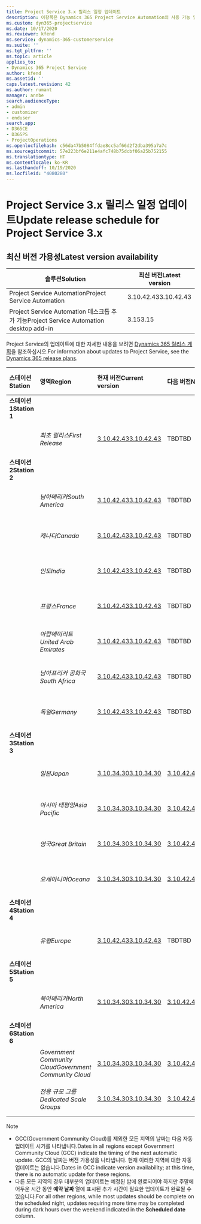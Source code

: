 ```yaml
---
title: Project Service 3.x 릴리스 일정 업데이트
description: 이항목은 Dynamics 365 Project Service Automation의 사용 가능 및 향후 릴리스에 대한 정보를 제공합니다.
ms.custom: dyn365-projectservice
ms.date: 10/17/2020
ms.reviewer: kfend
ms.service: dynamics-365-customerservice
ms.suite: ''
ms.tgt_pltfrm: ''
ms.topic: article
applies_to:
- Dynamics 365 Project Service
author: kfend
ms.assetid: ''
caps.latest.revision: 42
ms.author: rumant
manager: annbe
search.audienceType:
- admin
- customizer
- enduser
search.app:
- D365CE
- D365PS
- ProjectOperations
ms.openlocfilehash: c56da47b5084ffdae8cc5af66d2f2dba395a7a7c
ms.sourcegitcommit: 57e223bf6e211e4afc748b75dcbf06a25b752155
ms.translationtype: HT
ms.contentlocale: ko-KR
ms.lasthandoff: 10/19/2020
ms.locfileid: "4080280"
---
```

# <a name="update-release-schedule-for-project-service-3x"></a><span data-ttu-id="b7c92-103">Project Service 3.x 릴리스 일정 업데이트</span><span class="sxs-lookup"><span data-stu-id="b7c92-103">Update release schedule for Project Service 3.x</span></span>

## <a name="latest-version-availability"></a><span data-ttu-id="b7c92-104">최신 버전 가용성</span><span class="sxs-lookup"><span data-stu-id="b7c92-104">Latest version availability</span></span>

| <span data-ttu-id="b7c92-105">솔루션</span><span class="sxs-lookup"><span data-stu-id="b7c92-105">Solution</span></span>  | <span data-ttu-id="b7c92-106">최신 버전</span><span class="sxs-lookup"><span data-stu-id="b7c92-106">Latest version</span></span> |
|-------|----|
| <span data-ttu-id="b7c92-107">Project Service Automation</span><span class="sxs-lookup"><span data-stu-id="b7c92-107">Project Service Automation</span></span>    |  <span data-ttu-id="b7c92-108">3.10.42.43</span><span class="sxs-lookup"><span data-stu-id="b7c92-108">3.10.42.43</span></span>  |
| <span data-ttu-id="b7c92-109">Project Service Automation 데스크톱 추가 기능</span><span class="sxs-lookup"><span data-stu-id="b7c92-109">Project Service Automation desktop add-in</span></span>                | <span data-ttu-id="b7c92-110">3.15</span><span class="sxs-lookup"><span data-stu-id="b7c92-110">3.15</span></span>          |

<span data-ttu-id="b7c92-111">Project Service의 업데이트에 대한 자세한 내용을 보려면 [Dynamics 365 릴리스 계획](https://docs.microsoft.com/dynamics365/release-plans/)을 참조하십시오.</span><span class="sxs-lookup"><span data-stu-id="b7c92-111">For information about updates to Project Service, see the [Dynamics 365 release plans](https://docs.microsoft.com/dynamics365/release-plans/).</span></span> 

| <span data-ttu-id="b7c92-112">스테이션</span><span class="sxs-lookup"><span data-stu-id="b7c92-112">Station</span></span>  | <span data-ttu-id="b7c92-113">영역</span><span class="sxs-lookup"><span data-stu-id="b7c92-113">Region</span></span> | <span data-ttu-id="b7c92-114">현재 버전</span><span class="sxs-lookup"><span data-stu-id="b7c92-114">Current version</span></span> | <span data-ttu-id="b7c92-115">다음 버전</span><span class="sxs-lookup"><span data-stu-id="b7c92-115">Next version</span></span> |  <span data-ttu-id="b7c92-116">예정일</span><span class="sxs-lookup"><span data-stu-id="b7c92-116">Scheduled date</span></span>
| :---   | :---   | :---   | :---   |:---   |         
|<span data-ttu-id="b7c92-117"><strong>스테이션 1</strong></span><span class="sxs-lookup"><span data-stu-id="b7c92-117"><strong>Station 1</strong></span></span> | |  |  | |
| | <span data-ttu-id="b7c92-118"><i>최초 릴리스</i></span><span class="sxs-lookup"><span data-stu-id="b7c92-118"><i>First Release</i></span></span> | [<span data-ttu-id="b7c92-119">3.10.42.43</span><span class="sxs-lookup"><span data-stu-id="b7c92-119">3.10.42.43</span></span>](whats-new-ur-24.md) | <span data-ttu-id="b7c92-120">TBD</span><span class="sxs-lookup"><span data-stu-id="b7c92-120">TBD</span></span> | <span data-ttu-id="b7c92-121">2020년 10월 23일</span><span class="sxs-lookup"><span data-stu-id="b7c92-121">October 23, 2020</span></span>
|<span data-ttu-id="b7c92-122"><strong>스테이션 2</strong></span><span class="sxs-lookup"><span data-stu-id="b7c92-122"><strong>Station 2</strong></span></span> | |  |  | |
| | <span data-ttu-id="b7c92-123"><i>남아메리카</i></span><span class="sxs-lookup"><span data-stu-id="b7c92-123"><i>South America</i></span></span> | [<span data-ttu-id="b7c92-124">3.10.42.43</span><span class="sxs-lookup"><span data-stu-id="b7c92-124">3.10.42.43</span></span>](whats-new-ur-24.md) | <span data-ttu-id="b7c92-125">TBD</span><span class="sxs-lookup"><span data-stu-id="b7c92-125">TBD</span></span> | <span data-ttu-id="b7c92-126">2020년 10월 30일</span><span class="sxs-lookup"><span data-stu-id="b7c92-126">October 30, 2020</span></span>
| | <span data-ttu-id="b7c92-127"><i>캐나다</i></span><span class="sxs-lookup"><span data-stu-id="b7c92-127"><i>Canada</i></span></span> | [<span data-ttu-id="b7c92-128">3.10.42.43</span><span class="sxs-lookup"><span data-stu-id="b7c92-128">3.10.42.43</span></span>](whats-new-ur-24.md) | <span data-ttu-id="b7c92-129">TBD</span><span class="sxs-lookup"><span data-stu-id="b7c92-129">TBD</span></span> | <span data-ttu-id="b7c92-130">2020년 10월 30일</span><span class="sxs-lookup"><span data-stu-id="b7c92-130">October 30, 2020</span></span> 
| | <span data-ttu-id="b7c92-131"><i>인도</i></span><span class="sxs-lookup"><span data-stu-id="b7c92-131"><i>India</i></span></span> | [<span data-ttu-id="b7c92-132">3.10.42.43</span><span class="sxs-lookup"><span data-stu-id="b7c92-132">3.10.42.43</span></span>](whats-new-ur-24.md) | <span data-ttu-id="b7c92-133">TBD</span><span class="sxs-lookup"><span data-stu-id="b7c92-133">TBD</span></span> | <span data-ttu-id="b7c92-134">2020년 10월 30일</span><span class="sxs-lookup"><span data-stu-id="b7c92-134">October 30, 2020</span></span>
| | <span data-ttu-id="b7c92-135"><i>프랑스</i></span><span class="sxs-lookup"><span data-stu-id="b7c92-135"><i>France</i></span></span> | [<span data-ttu-id="b7c92-136">3.10.42.43</span><span class="sxs-lookup"><span data-stu-id="b7c92-136">3.10.42.43</span></span>](whats-new-ur-24.md) | <span data-ttu-id="b7c92-137">TBD</span><span class="sxs-lookup"><span data-stu-id="b7c92-137">TBD</span></span> | <span data-ttu-id="b7c92-138">2020년 10월 30일</span><span class="sxs-lookup"><span data-stu-id="b7c92-138">October 30, 2020</span></span>
| | <span data-ttu-id="b7c92-139"><i>아랍에미리트</i></span><span class="sxs-lookup"><span data-stu-id="b7c92-139"><i>United Arab Emirates</i></span></span> | [<span data-ttu-id="b7c92-140">3.10.42.43</span><span class="sxs-lookup"><span data-stu-id="b7c92-140">3.10.42.43</span></span>](whats-new-ur-24.md) | <span data-ttu-id="b7c92-141">TBD</span><span class="sxs-lookup"><span data-stu-id="b7c92-141">TBD</span></span> | <span data-ttu-id="b7c92-142">2020년 10월 30일</span><span class="sxs-lookup"><span data-stu-id="b7c92-142">October 30, 2020</span></span>
| | <span data-ttu-id="b7c92-143"><i>남아프리카 공화국</i></span><span class="sxs-lookup"><span data-stu-id="b7c92-143"><i>South Africa</i></span></span> | [<span data-ttu-id="b7c92-144">3.10.42.43</span><span class="sxs-lookup"><span data-stu-id="b7c92-144">3.10.42.43</span></span>](whats-new-ur-24.md) | <span data-ttu-id="b7c92-145">TBD</span><span class="sxs-lookup"><span data-stu-id="b7c92-145">TBD</span></span> | <span data-ttu-id="b7c92-146">2020년 10월 30일</span><span class="sxs-lookup"><span data-stu-id="b7c92-146">October 30, 2020</span></span>
| | <span data-ttu-id="b7c92-147"><i>독일</i></span><span class="sxs-lookup"><span data-stu-id="b7c92-147"><i>Germany</i></span></span> | [<span data-ttu-id="b7c92-148">3.10.42.43</span><span class="sxs-lookup"><span data-stu-id="b7c92-148">3.10.42.43</span></span>](whats-new-ur-24.md) | <span data-ttu-id="b7c92-149">TBD</span><span class="sxs-lookup"><span data-stu-id="b7c92-149">TBD</span></span> | <span data-ttu-id="b7c92-150">2020년 10월 30일</span><span class="sxs-lookup"><span data-stu-id="b7c92-150">October 30, 2020</span></span>
|<span data-ttu-id="b7c92-151"><strong>스테이션 3</strong></span><span class="sxs-lookup"><span data-stu-id="b7c92-151"><strong>Station 3</strong></span></span> | |  |  | |
| | <span data-ttu-id="b7c92-152"><i>일본</i></span><span class="sxs-lookup"><span data-stu-id="b7c92-152"><i>Japan</i></span></span> |[<span data-ttu-id="b7c92-153">3.10.34.30</span><span class="sxs-lookup"><span data-stu-id="b7c92-153">3.10.34.30</span></span>](whats-new-ur-23.md) | [<span data-ttu-id="b7c92-154">3.10.42.43</span><span class="sxs-lookup"><span data-stu-id="b7c92-154">3.10.42.43</span></span>](whats-new-ur-24.md) | <span data-ttu-id="b7c92-155">2020년 10월 9일</span><span class="sxs-lookup"><span data-stu-id="b7c92-155">October 9, 2020</span></span> 
| | <span data-ttu-id="b7c92-156"><i>아시아 태평양</i></span><span class="sxs-lookup"><span data-stu-id="b7c92-156"><i>Asia Pacific</i></span></span> |[<span data-ttu-id="b7c92-157">3.10.34.30</span><span class="sxs-lookup"><span data-stu-id="b7c92-157">3.10.34.30</span></span>](whats-new-ur-23.md) | [<span data-ttu-id="b7c92-158">3.10.42.43</span><span class="sxs-lookup"><span data-stu-id="b7c92-158">3.10.42.43</span></span>](whats-new-ur-24.md) | <span data-ttu-id="b7c92-159">2020년 10월 9일</span><span class="sxs-lookup"><span data-stu-id="b7c92-159">October 9, 2020</span></span>
| | <span data-ttu-id="b7c92-160"><i>영국</i></span><span class="sxs-lookup"><span data-stu-id="b7c92-160"><i>Great Britain</i></span></span> |[<span data-ttu-id="b7c92-161">3.10.34.30</span><span class="sxs-lookup"><span data-stu-id="b7c92-161">3.10.34.30</span></span>](whats-new-ur-23.md) | [<span data-ttu-id="b7c92-162">3.10.42.43</span><span class="sxs-lookup"><span data-stu-id="b7c92-162">3.10.42.43</span></span>](whats-new-ur-24.md) | <span data-ttu-id="b7c92-163">2020년 10월 9일</span><span class="sxs-lookup"><span data-stu-id="b7c92-163">October 9, 2020</span></span>
| | <span data-ttu-id="b7c92-164"><i>오세아니아</i></span><span class="sxs-lookup"><span data-stu-id="b7c92-164"><i>Oceana</i></span></span> |[<span data-ttu-id="b7c92-165">3.10.34.30</span><span class="sxs-lookup"><span data-stu-id="b7c92-165">3.10.34.30</span></span>](whats-new-ur-23.md) | [<span data-ttu-id="b7c92-166">3.10.42.43</span><span class="sxs-lookup"><span data-stu-id="b7c92-166">3.10.42.43</span></span>](whats-new-ur-24.md) | <span data-ttu-id="b7c92-167">2020년 10월 9일</span><span class="sxs-lookup"><span data-stu-id="b7c92-167">October 9, 2020</span></span>
|<span data-ttu-id="b7c92-168"><strong>스테이션 4</strong></span><span class="sxs-lookup"><span data-stu-id="b7c92-168"><strong>Station 4</strong></span></span> | |  |  | |
| | <span data-ttu-id="b7c92-169"><i>유럽</i></span><span class="sxs-lookup"><span data-stu-id="b7c92-169"><i>Europe</i></span></span> |[<span data-ttu-id="b7c92-170">3.10.42.43</span><span class="sxs-lookup"><span data-stu-id="b7c92-170">3.10.42.43</span></span>](whats-new-ur-24.md) | <span data-ttu-id="b7c92-171">TBD</span><span class="sxs-lookup"><span data-stu-id="b7c92-171">TBD</span></span> | <span data-ttu-id="b7c92-172">2020년 11월 13일</span><span class="sxs-lookup"><span data-stu-id="b7c92-172">November 13, 2020</span></span>
|<span data-ttu-id="b7c92-173"><strong>스테이션 5</strong></span><span class="sxs-lookup"><span data-stu-id="b7c92-173"><strong>Station 5</strong></span></span> | |  |  | |
| | <span data-ttu-id="b7c92-174"><i>북아메리카</i></span><span class="sxs-lookup"><span data-stu-id="b7c92-174"><i>North America</i></span></span> |[<span data-ttu-id="b7c92-175">3.10.34.30</span><span class="sxs-lookup"><span data-stu-id="b7c92-175">3.10.34.30</span></span>](whats-new-ur-23.md) | [<span data-ttu-id="b7c92-176">3.10.42.43</span><span class="sxs-lookup"><span data-stu-id="b7c92-176">3.10.42.43</span></span>](whats-new-ur-24.md) | <span data-ttu-id="b7c92-177">2020년 10월 23일</span><span class="sxs-lookup"><span data-stu-id="b7c92-177">October 23, 2020</span></span>
|<span data-ttu-id="b7c92-178"><strong>스테이션 6</strong></span><span class="sxs-lookup"><span data-stu-id="b7c92-178"><strong>Station 6</strong></span></span> | |  |  | |
| | <span data-ttu-id="b7c92-179"><i>Government Community Cloud</i></span><span class="sxs-lookup"><span data-stu-id="b7c92-179"><i>Government Community Cloud</i></span></span> |[<span data-ttu-id="b7c92-180">3.10.34.30</span><span class="sxs-lookup"><span data-stu-id="b7c92-180">3.10.34.30</span></span>](whats-new-ur-23.md) | [<span data-ttu-id="b7c92-181">3.10.42.43</span><span class="sxs-lookup"><span data-stu-id="b7c92-181">3.10.42.43</span></span>](whats-new-ur-24.md) | <span data-ttu-id="b7c92-182">2020년 10월 30일</span><span class="sxs-lookup"><span data-stu-id="b7c92-182">October 30, 2020</span></span>
| | <span data-ttu-id="b7c92-183"><i>전용 규모 그룹</i></span><span class="sxs-lookup"><span data-stu-id="b7c92-183"><i>Dedicated Scale Groups</i></span></span> |[<span data-ttu-id="b7c92-184">3.10.34.30</span><span class="sxs-lookup"><span data-stu-id="b7c92-184">3.10.34.30</span></span>](whats-new-ur-23.md) | [<span data-ttu-id="b7c92-185">3.10.42.43</span><span class="sxs-lookup"><span data-stu-id="b7c92-185">3.10.42.43</span></span>](whats-new-ur-24.md) | <span data-ttu-id="b7c92-186">2020년 10월 30일</span><span class="sxs-lookup"><span data-stu-id="b7c92-186">October 30, 2020</span></span>

>[!Note]
> - <span data-ttu-id="b7c92-187">GCC(Government Community Cloud)를 제외한 모든 지역의 날짜는 다음 자동 업데이트 시기를 나타냅니다.</span><span class="sxs-lookup"><span data-stu-id="b7c92-187">Dates in all regions except Government Community Cloud (GCC) indicate the timing of the next automatic update.</span></span> <span data-ttu-id="b7c92-188">GCC의 날짜는 버전 가용성을 나타냅니다. 현재 이러한 지역에 대한 자동 업데이트는 없습니다.</span><span class="sxs-lookup"><span data-stu-id="b7c92-188">Dates in GCC indicate version availability; at this time, there is no automatic update for these regions.</span></span>
> - <span data-ttu-id="b7c92-189">다른 모든 지역의 경우 대부분의 업데이트는 예정된 밤에 완료되어야 하지만 주말에 어두운 시간 동안 **예약 날짜** 열에 표시된 추가 시간이 필요한 업데이트가 완료될 수 있습니다.</span><span class="sxs-lookup"><span data-stu-id="b7c92-189">For all other regions, while most updates should be complete on the scheduled night, updates requiring more time may be completed during dark hours over the weekend indicated in the **Scheduled date** column.</span></span>
